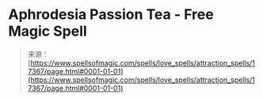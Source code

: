 <!--yml
category: 未分类
date: 2024-06-12 18:58:24
-->

# Aphrodesia Passion Tea - Free Magic Spell

> 来源：[https://www.spellsofmagic.com/spells/love_spells/attraction_spells/17367/page.html#0001-01-01](https://www.spellsofmagic.com/spells/love_spells/attraction_spells/17367/page.html#0001-01-01)
